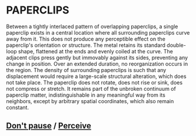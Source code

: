 # PAPERCLIPS

Between a tightly interlaced pattern of overlapping paperclips, a single paperclip exists in a central location where all surrounding paperclips curve away from it. This does not produce any perceptible effect on the paperclip's orientation or structure. The metal retains its standard double-loop shape, flattened at the ends and evenly coiled at the curve. The adjacent clips press gently but immovably against its sides, preventing any change in position. Over an extended duration, no reorganization occurs in the region. The density of surrounding paperclips is such that any displacement would require a large-scale structural alteration, which does not take place. The paperclip does not rotate, does not rise or sink, does not compress or stretch. It remains part of the unbroken continuum of paperclip matter, indistinguishable in any meaningful way from its neighbors, except by arbitrary spatial coordinates, which also remain constant.

## [Don't pause](page-5754bd27e01685f8) / [Perceive](page-e6a830d9af46a3f7)
